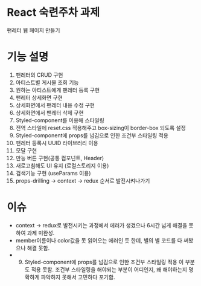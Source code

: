 # React 숙련주차 과제
팬레터 웹 페이지 만들기

# 기능 설명
1. 팬레터의 CRUD 구현
2. 아티스트별 게시물 조회 기능
3. 원하는 아티스트에게 팬레터 등록 구현
4. 팬레터 상세화면 구현
5. 상세화면에서 팬레터 내용 수정 구현
6. 상세화면에서 팬레터 삭제 구현
7. Styled-component를 이용해 스타일링
8. 전역 스타일에 reset.css 적용해주고 box-sizing이 border-box 되도록 설정
9. Styled-component에 props를 넘김으로 인한 조건부 스타일링 적용
10. 팬레터 등록시 UUID 라이브러리 이용
11. 모달 구현
12. 만능 버튼 구현(공통 컴포넌트, Header)
13. 새로고침해도 UI 유지 (로컬스토리지 이용)
14. 검색기능 구현 (useParams 이용)
15. props-drilling -> context -> redux 순서로 발전시켜나가기

# 이슈
- context -> redux로 발전시키는 과정에서 에러가 생겼으나 6시간 넘게 해결을 못하여 과제 미완성.
- member이름이나 color값을 못 읽어오는 에러인 듯 한데, 별의 별 코드를 다 써봤으나 해결 못함.
- 9. Styled-component에 props를 넘김으로 인한 조건부 스타일링 적용 이 부분도 적용 못함. 조건부 스타일링을 해야되는 부분이 어디인지, 왜 해야하는지 명확하게 파악하지 못해서 고민하다 포기함.
